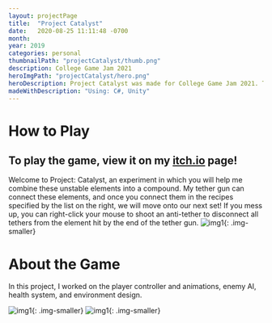```yaml
---
layout: projectPage
title:  "Project Catalyst"
date:   2020-08-25 11:11:48 -0700
month: 
year: 2019
categories: personal
thumbnailPath: "projectCatalyst/thumb.png"
description: College Game Jam 2021
heroImgPath: "projectCatalyst/hero.png"
heroDescription: Project Catalyst was made for College Game Jam 2021. The goal was to create a fun game around the theme of connections. We wanted to add a bit of chemistry into the game, so you go around combining different elements together. The game was made by Fiona Soetrisno, John Manard, Worblir, Megan Belle Maun, and Lauren Nakamura.
madeWithDescription: "Using: C#, Unity"
---
```

# How to Play
## To play the game, view it on my [itch.io][itch-link] page! 

Welcome to Project: Catalyst, an experiment in which you will help me combine these unstable elements into a compound. My tether gun can connect these elements, and once you connect them in the recipes specified by the list on the right, we will move onto our next set! If you mess up, you can right-click your mouse to shoot an anti-tether to disconnect all tethers from the element hit by the end of the tether gun. 
![img1](../../../../assets/images/projects/projectCatalyst/overview.gif){: .img-smaller}


# About the Game

In this project, I worked on the player controller and animations, enemy AI, health system, and environment design.

![img1](../../../../assets/images/projects/projectCatalyst/5.PNG){: .img-smaller}
![img1](../../../../assets/images/projects/projectCatalyst/4.PNG){: .img-smaller}




[jekyll-docs]: https://jekyllrb.com/docs/home
[jekyll-gh]:   https://github.com/jekyll/jekyll
[jekyll-talk]: https://talk.jekyllrb.com/
[itch-link]: https://faliona6.itch.io/polychicken
[github-link]:https://github.com/faliona6/boba-is-you
[youtube-link]:https://www.youtube.com/watch?v=a0aZystn5YE&feature=youtu.be
[github-download-link]: https://github.com/faliona6/boba-is-you-jar
[itch-link]: https://worblir.itch.io/project-catalyst